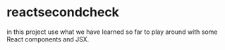 # reactsecondcheck
in this project  use what we have learned so far to play around with some React components and JSX.
